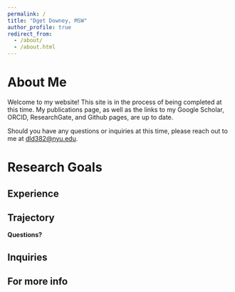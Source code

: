 ```yaml
---
permalink: /
title: "Dget Downey, MSW"
author_profile: true
redirect_from: 
  - /about/
  - /about.html
---
```


About Me
======
Welcome to my website! This site is in the process of being completed at this time. My publications page, as well as the links to my Google Scholar, ORCID, ResearchGate, and Github pages, are up to date.

Should you have any questions or inquiries at this time, please reach out to me at dld382@nyu.edu. 

Research Goals
======


Experience
------


Trajectory
------

**Questions?**



Inquiries
------


For more info
------

